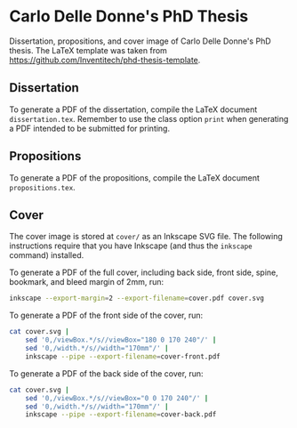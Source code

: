 # Carlo Delle Donne's PhD Thesis

Dissertation, propositions, and cover image of Carlo Delle Donne's PhD thesis.
The LaTeX template was taken from
https://github.com/Inventitech/phd-thesis-template.

## Dissertation

To generate a PDF of the dissertation, compile the LaTeX document
`dissertation.tex`. Remember to use the class option `print` when generating a
PDF intended to be submitted for printing.

## Propositions

To generate a PDF of the propositions, compile the LaTeX document
`propositions.tex`.

## Cover

The cover image is stored at `cover/` as an Inkscape SVG file. The following
instructions require that you have Inkscape (and thus the `inkscape` command)
installed.

To generate a PDF of the full cover, including back side, front side, spine,
bookmark, and bleed margin of 2mm, run:

```sh
inkscape --export-margin=2 --export-filename=cover.pdf cover.svg
```

To generate a PDF of the front side of the cover, run:

```sh
cat cover.svg |
    sed '0,/viewBox.*/s//viewBox="180 0 170 240"/' |
    sed '0,/width.*/s//width="170mm"/' |
    inkscape --pipe --export-filename=cover-front.pdf
```

To generate a PDF of the back side of the cover, run:

```sh
cat cover.svg |
    sed '0,/viewBox.*/s//viewBox="0 0 170 240"/' |
    sed '0,/width.*/s//width="170mm"/' |
    inkscape --pipe --export-filename=cover-back.pdf
```

